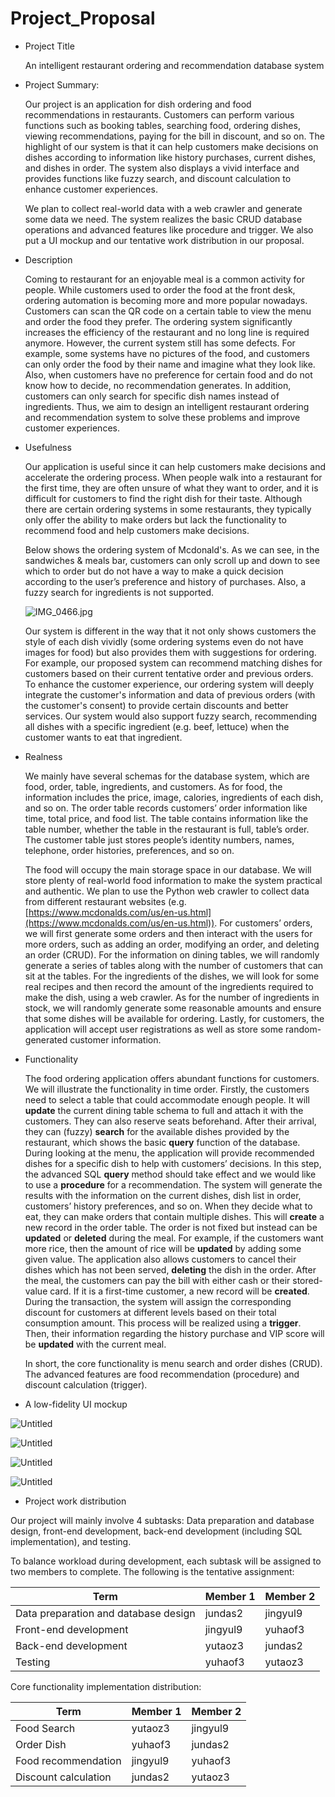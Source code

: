 # Project_Proposal

- Project Title
    
     An intelligent restaurant ordering and recommendation database system
    

- Project Summary:
    
    Our project is an application for dish ordering and food recommendations in restaurants. Customers can perform various functions such as booking tables, searching food, ordering dishes, viewing recommendations, paying for the bill in discount, and so on. The highlight of our system is that it can help customers make decisions on dishes according to information like history purchases, current dishes, and dishes in order. The system also displays a vivid interface and provides functions like fuzzy search, and discount calculation to enhance customer experiences.
    
    We plan to collect real-world data with a web crawler and generate some data we need. The system realizes the basic CRUD database operations and advanced features like procedure and trigger. We also put a UI mockup and our tentative work distribution in our proposal. 
    
- Description
    
    Coming to restaurant for an enjoyable meal is a common activity for people. While customers used to order the food at the front desk, ordering automation is becoming more and more popular nowadays. Customers can scan the QR code on a certain table to view the menu and order the food they prefer. The ordering system significantly increases the efficiency of the restaurant and no long line is required anymore. However, the current system still has some defects. For example, some systems have no pictures of the food, and customers can only order the food by their name and imagine what they look like. Also, when customers have no preference for certain food and do not know how to decide, no recommendation generates. In addition, customers can only search for specific dish names instead of ingredients. Thus, we aim to design an intelligent restaurant ordering and recommendation system to solve these problems and improve customer experiences.
    
- Usefulness
    
    Our application is useful since it can help customers make decisions and accelerate the ordering process. When people walk into a restaurant for the first time, they are often unsure of what they want to order, and it is difficult for customers to find the right dish for their taste. Although there are certain ordering systems in some restaurants, they typically only offer the ability to make orders but lack the functionality to recommend food and help customers make decisions. 
    
    Below shows the ordering system of Mcdonald's. As we can see, in the sandwiches & meals bar, customers can only scroll up and down to see which to order but do not have a way to make a quick decision according to the user’s preference and history of purchases. Also, a fuzzy search for ingredients is not supported.
    
    ![IMG_0466.jpg](Project_Proposal%204bdfedb5dd894946b118ee09a934f594/IMG_0466.jpg)
    
    Our system is different in the way that it not only shows customers the style of each dish vividly (some ordering systems even do not have images for food) but also provides them with suggestions for ordering. For example, our proposed system can recommend matching dishes for customers based on their current tentative order and previous orders. To enhance the customer experience, our ordering system will deeply integrate the customer's information and data of previous orders (with the customer's consent) to provide certain discounts and better services. Our system would also support fuzzy search, recommending all dishes with a specific ingredient (e.g. beef, lettuce) when the customer wants to eat that ingredient. 
    

- Realness
    
    We mainly have several schemas for the database system, which are food, order, table, ingredients, and customers. As for food, the information includes the price, image, calories, ingredients of each dish, and so on. The order table records customers’ order information like time, total price, and food list. The table contains information like the table number, whether the table in the restaurant is full, table’s order. The customer table just stores people’s identity numbers, names, telephone, order histories, preferences, and so on. 
    
    The food will occupy the main storage space in our database. We will store plenty of real-world food information to make the system practical and authentic. We plan to use the Python web crawler to collect data from different restaurant websites (e.g. [https://www.mcdonalds.com/us/en-us.html](https://www.mcdonalds.com/us/en-us.html)). For customers’ orders, we will first generate some orders and then interact with the users for more orders, such as adding an order, modifying an order, and deleting an order (CRUD).  For the information on dining tables, we will randomly generate a series of tables along with the number of customers that can sit at the tables. For the ingredients of the dishes, we will look for some real recipes and then record the amount of the ingredients required to make the dish, using a web crawler. As for the number of ingredients in stock, we will randomly generate some reasonable amounts and ensure that some dishes will be available for ordering. Lastly, for customers, the application will accept user registrations as well as store some random-generated customer information.
    

- Functionality
    
    The food ordering application offers abundant functions for customers. We will illustrate the functionality in time order. Firstly, the customers need to select a table that could accommodate enough people. It will **update** the current dining table schema to full and attach it with the customers. They can also reserve seats beforehand. After their arrival, they can (fuzzy) **search** for the available dishes provided by the restaurant, which shows the basic **query** function of the database. During looking at the menu, the application will provide recommended dishes for a specific dish to help with customers’ decisions. In this step, the advanced SQL **query** method should take effect and we would like to use a **procedure** for a recommendation. The system will generate the results with the information on the current dishes, dish list in order, customers’ history preferences, and so on. When they decide what to eat, they can make orders that contain multiple dishes. This will **create** a new record in the order table. The order is not fixed but instead can be **updated** or **deleted** during the meal. For example, if the customers want more rice, then the amount of rice will be **updated** by adding some given value. The application also allows customers to cancel their dishes which has not been served, **deleting** the dish in the order. After the meal, the customers can pay the bill with either cash or their stored-value card. If it is a first-time customer, a new record will be **created**. During the transaction, the system will assign the corresponding discount for customers at different levels based on their total consumption amount. This process will be realized using a **trigger**. Then, their information regarding the history purchase and VIP score will be **updated** with the current meal. 
    
    In short, the core functionality is menu search and order dishes (CRUD). The advanced features are food recommendation (procedure) and discount calculation (trigger).
    
- A low-fidelity UI mockup

![Untitled](Project_Proposal%204bdfedb5dd894946b118ee09a934f594/Untitled.jpeg)

![Untitled](Project_Proposal%204bdfedb5dd894946b118ee09a934f594/Untitled%201.jpeg)

![Untitled](Project_Proposal%204bdfedb5dd894946b118ee09a934f594/Untitled%202.jpeg)

![Untitled](Project_Proposal%204bdfedb5dd894946b118ee09a934f594/Untitled%203.jpeg)

- Project work distribution

Our project will mainly involve 4 subtasks: Data preparation and database design, front-end development, back-end development (including SQL implementation), and testing.

To balance workload during development, each subtask will be assigned to two members to complete. The following is the tentative assignment:

| Term | Member 1 | Member 2 |
| --- | --- | --- |
| Data preparation and database design | jundas2 | jingyul9 |
| Front-end development | jingyul9 | yuhaof3 |
| Back-end development | yutaoz3 | jundas2 |
| Testing | yuhaof3 | yutaoz3 |

Core functionality implementation distribution:

| Term | Member 1 | Member 2 |
| --- | --- | --- |
| Food Search | yutaoz3 | jingyul9 |
| Order Dish | yuhaof3 | jundas2 |
| Food recommendation | jingyul9 | yuhaof3 |
| Discount calculation | jundas2 | yutaoz3 |
